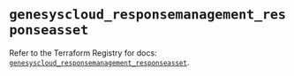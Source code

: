 # `genesyscloud_responsemanagement_responseasset`

Refer to the Terraform Registry for docs: [`genesyscloud_responsemanagement_responseasset`](https://registry.terraform.io/providers/mypurecloud/genesyscloud/1.70.0/docs/resources/responsemanagement_responseasset).
